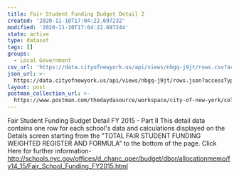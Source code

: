 ```yaml
---
title: Fair Student Funding Budget Detail 2
created: '2020-11-10T17:04:22.697232'
modified: '2020-11-10T17:04:22.697244'
state: active
type: dataset
tags: []
groups:
  - Local Government
csv_url: 'https://data.cityofnewyork.us/api/views/nbgq-j9jt/rows.csv?accessType=DOWNLOAD'
json_url: >-
  https://data.cityofnewyork.us/api/views/nbgq-j9jt/rows.json?accessType=DOWNLOAD
layout: post
postman_collection_url: >-
  https://www.postman.com/thedaydasource/workspace/city-of-new-york/collection/15909983-b931e9a5-cfb9-438d-b240-bd283c38f987
---
```

Fair Student Funding Budget Detail FY 2015 - Part II This detail data contains one row for each school's data and calculations displayed on the Details screen starting from the "TOTAL FAIR STUDENT FUNDING WEIGHTED REGISTER AND FORMULA" to the bottom of the page.
Click Here for further information- http://schools.nyc.gov/offices/d_chanc_oper/budget/dbor/allocationmemo/fy14_15/Fair_School_Funding_FY2015.html
